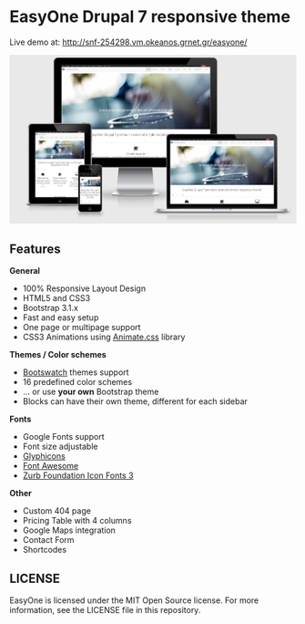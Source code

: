 # EasyOne Drupal 7 responsive theme

Live demo at: http://snf-254298.vm.okeanos.grnet.gr/easyone/

![Screenshot](/Screenshot.png?raw=true "Screenshot")

## Features

**General**

*   100% Responsive Layout Design
*   HTML5 and CSS3
*   Bootstrap 3.1.x
*   Fast and easy setup
*   One page or multipage support
*   CSS3 Animations using [Animate.css](http://daneden.github.io/animate.css) library

**Themes / Color schemes**

*   [Bootswatch](http://bootswatch.com/) themes support
*   16 predefined color schemes
*   ... or use **your own** Bootstrap theme
*   Blocks can have their own theme, different for each sidebar


**Fonts**

*   Google Fonts support
*   Font size adjustable
*   [Glyphicons](http://getbootstrap.com/components/#glyphicons)
*   [Font Awesome](http://fortawesome.github.io/Font-Awesome/)
*   [Zurb Foundation Icon Fonts 3](http://zurb.com/playground/foundation-icon-fonts-3)


**Other**

*   Custom 404 page
*   Pricing Table with 4 columns
*   Google Maps integration
*   Contact Form
*   Shortcodes

## LICENSE

EasyOne is licensed under the MIT Open Source license. For more information, see the LICENSE file in this repository.
